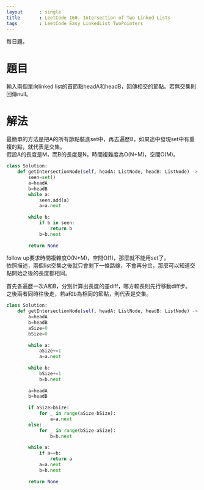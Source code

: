 ```yaml
--- 
layout      : single
title       : LeetCode 160. Intersection of Two Linked Lists
tags        : LeetCode Easy LinkedList TwoPointers
---
```

每日題。

# 題目
輸入兩個單向linked list的首節點headA和headB，回傳相交的節點。若無交集則回傳null。  

# 解法
最簡單的方法是把A的所有節點裝進set中，再去遍歷B，如果途中發現set中有重複的點，就代表是交集。  
假設A的長度是M，而B的長度是N，時間複雜度為O(N+M)，空間O(M)。  

```python
class Solution:
    def getIntersectionNode(self, headA: ListNode, headB: ListNode) -> Optional[ListNode]:
        seen=set()
        a=headA
        b=headB
        while a:
            seen.add(a)
            a=a.next
            
        while b:
            if b in seen:
                return b
            b=b.next
            
        return None
```

follow up要求時間複雜度O(N+M)，空間O(1)，那麼就不能用set了。  
依照描述，兩個list交集之後就只會剩下一條路線，不會再分岔，那麼可以知道交點開始之後的長度都相同。  

首先各遍歷一次A和B，分別計算出長度的差diff，哪方較長則先行移動diff步。  
之後兩者同時往後走，若a和b為相同的節點，則代表是交集。  

```python   
class Solution:
    def getIntersectionNode(self, headA: ListNode, headB: ListNode) -> Optional[ListNode]:
        a=headA
        b=headB
        aSize=0
        bSize=0
        
        while a:
            aSize+=1
            a=a.next
            
        while b:
            bSize+=1
            b=b.next
            
        a=headA
        b=headB
        
        if aSize>bSize:
            for _ in range(aSize-bSize):
                a=a.next
        else:
            for _ in range(bSize-aSize):
                b=b.next
                
        while a:
            if a==b:
                return a
            a=a.next
            b=b.next
        
        return None
```
